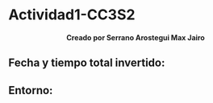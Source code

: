 #  Actividad1-CC3S2
#### $$ \text{Creado por } \mathbf{Serrano\ Arostegui\ Max\ Jairo} $$
## Fecha y tiempo total invertido: 
## Entorno:
